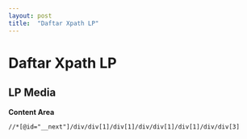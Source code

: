 ```yaml
---
layout: post
title:  "Daftar Xpath LP"
---
```


# Daftar Xpath LP 
## LP Media
**Content Area**
```
//*[@id="__next"]/div/div[1]/div[1]/div/div[1]/div[1]/div/div[3]
```


